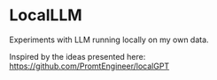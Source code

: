 # LocalLLM
Experiments with LLM running locally on my own data. 

Inspired by the ideas presented here: https://github.com/PromtEngineer/localGPT
